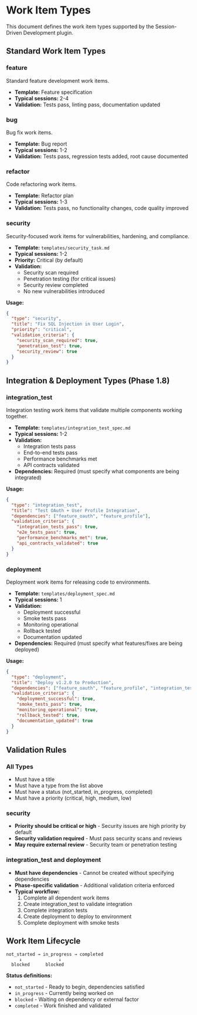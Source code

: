 # Work Item Types

This document defines the work item types supported by the Session-Driven Development plugin.

## Standard Work Item Types

### feature
Standard feature development work items.
- **Template:** Feature specification
- **Typical sessions:** 2-4
- **Validation:** Tests pass, linting pass, documentation updated

### bug
Bug fix work items.
- **Template:** Bug report
- **Typical sessions:** 1-2
- **Validation:** Tests pass, regression tests added, root cause documented

### refactor
Code refactoring work items.
- **Template:** Refactor plan
- **Typical sessions:** 1-3
- **Validation:** Tests pass, no functionality changes, code quality improved

### security
Security-focused work items for vulnerabilities, hardening, and compliance.
- **Template:** `templates/security_task.md`
- **Typical sessions:** 1-2
- **Priority:** Critical (by default)
- **Validation:**
  - Security scan required
  - Penetration testing (for critical issues)
  - Security review completed
  - No new vulnerabilities introduced

**Usage:**
```json
{
  "type": "security",
  "title": "Fix SQL Injection in User Login",
  "priority": "critical",
  "validation_criteria": {
    "security_scan_required": true,
    "penetration_test": true,
    "security_review": true
  }
}
```

## Integration & Deployment Types (Phase 1.8)

### integration_test
Integration testing work items that validate multiple components working together.
- **Template:** `templates/integration_test_spec.md`
- **Typical sessions:** 1-2
- **Validation:**
  - Integration tests pass
  - End-to-end tests pass
  - Performance benchmarks met
  - API contracts validated
- **Dependencies:** Required (must specify what components are being integrated)

**Usage:**
```json
{
  "type": "integration_test",
  "title": "Test OAuth + User Profile Integration",
  "dependencies": ["feature_oauth", "feature_profile"],
  "validation_criteria": {
    "integration_tests_pass": true,
    "e2e_tests_pass": true,
    "performance_benchmarks_met": true,
    "api_contracts_validated": true
  }
}
```

### deployment
Deployment work items for releasing code to environments.
- **Template:** `templates/deployment_spec.md`
- **Typical sessions:** 1
- **Validation:**
  - Deployment successful
  - Smoke tests pass
  - Monitoring operational
  - Rollback tested
  - Documentation updated
- **Dependencies:** Required (must specify what features/fixes are being deployed)

**Usage:**
```json
{
  "type": "deployment",
  "title": "Deploy v1.2.0 to Production",
  "dependencies": ["feature_oauth", "feature_profile", "integration_test_auth"],
  "validation_criteria": {
    "deployment_successful": true,
    "smoke_tests_pass": true,
    "monitoring_operational": true,
    "rollback_tested": true,
    "documentation_updated": true
  }
}
```

## Validation Rules

### All Types
- Must have a title
- Must have a type from the list above
- Must have a status (not_started, in_progress, completed)
- Must have a priority (critical, high, medium, low)

### security
- **Priority should be critical or high** - Security issues are high priority by default
- **Security validation required** - Must pass security scans and reviews
- **May require external review** - Security team or penetration testing

### integration_test and deployment
- **Must have dependencies** - Cannot be created without specifying dependencies
- **Phase-specific validation** - Additional validation criteria enforced
- **Typical workflow:**
  1. Complete all dependent work items
  2. Create integration_test to validate integration
  3. Complete integration tests
  4. Create deployment to deploy to environment
  5. Complete deployment with smoke tests

## Work Item Lifecycle

```
not_started → in_progress → completed
     ↓              ↓
  blocked      blocked
```

**Status definitions:**
- `not_started` - Ready to begin, dependencies satisfied
- `in_progress` - Currently being worked on
- `blocked` - Waiting on dependency or external factor
- `completed` - Work finished and validated
